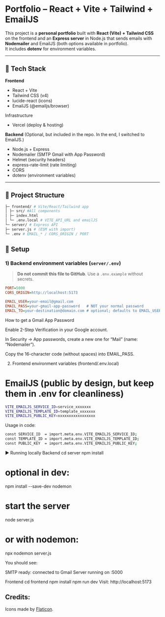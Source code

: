 # Portfolio – React + Vite + Tailwind + EmailJS

This project is a **personal portfolio** built with **React (Vite) + Tailwind CSS** on the frontend and an **Express server** in Node.js that sends emails with **Nodemailer** and EmailJS (both options available in portfolio).  
It includes  **dotenv** for environment variables.

---

## 🚀 Tech Stack

**Frontend**
- React + Vite
- Tailwind CSS (v4)
- lucide-react (icons)
- EmailJS (@emailjs/browser)

Infrastructure
- Vercel (deploy & hosting)

**Backend** (Optional, but included in the repo. In the end, I switched to EmailJS.)
- Node.js + Express
- Nodemailer (SMTP Gmail with App Password)
- Helmet (security headers)
- express-rate-limit (rate limiting)
- CORS
- dotenv (environment variables)

---

## 📁 Project Structure

```bash
├─ frontend/ # Vite/React/Tailwind app
│ ├─ src/ #All components
│ ├─ index.html
│ └─ .env.local # VITE_API_URL and emailJS
└─ server/ # Express API
├─ server.js # (ESM with import)
└─ .env # EMAIL_* / CORS_ORIGIN / PORT
```

## 🔧 Setup

### 1) Backend environment variables (`server/.env`)
> **Do not commit this file to GitHub**. Use a `.env.example` without secrets.

```ini
PORT=5000
CORS_ORIGIN=http://localhost:5173

EMAIL_USER=your-email@gmail.com
EMAIL_PASS=your-gmail-app-password   # NOT your normal password
EMAIL_TO=your-destination@domain.com # optional; defaults to EMAIL_USER

```


How to get a Gmail App Password

Enable 2-Step Verification in your Google account.

In Security → App passwords, create a new one for “Mail” (name: “Nodemailer”).

Copy the 16-character code (without spaces) into EMAIL_PASS.

2) Frontend environment variables (frontend/.env.local)

# EmailJS (public by design, but keep them in .env for cleanliness)
```bash
VITE_EMAILJS_SERVICE_ID=service_xxxxxxx
VITE_EMAILJS_TEMPLATE_ID=template_xxxxxxx
VITE_EMAILJS_PUBLIC_KEY=xxxxxxxxxxxxxxxxx
```

Usage in code:
```bash
const SERVICE_ID  = import.meta.env.VITE_EMAILJS_SERVICE_ID;
const TEMPLATE_ID = import.meta.env.VITE_EMAILJS_TEMPLATE_ID;
const PUBLIC_KEY  = import.meta.env.VITE_EMAILJS_PUBLIC_KEY;
```

▶️ Running locally
Backend
cd server
npm install
# optional in dev:
npm install --save-dev nodemon

# start the server
node server.js
# or with nodemon:
npx nodemon server.js


You should see:

SMTP ready: connected to Gmail
Server running on :5000

Frontend
cd frontend
npm install
npm run dev
Visit: http://localhost:5173

## Credits: 

Icons made by [Flaticon](https://www.flaticon.com/).





